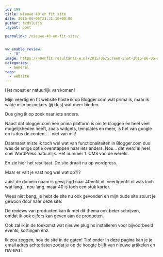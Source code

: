 ```yaml
---
id: 199
title: Nieuwe 40 en fit site
date: 2015-06-06T21:31:10+00:00
author: tvdsluijs
layout: post

permalink: /nieuwe-40-en-fit-site/


vw_enable_review:
  - "0"
image: https://40enfit.resultants-e.nl/2015/06/Screen-Shot-2015-06-06-at-22.21.48.png
categories:
  - General
tags:
  - website
---
```

Het moest er natuurlijk van komen!

Mijn veertig en fit website hoste ik op Blogger.com wat prima is, maar ik wilde mijn bezoekers (jij dus) wat meer bieden.

Dus ging ik op zoek naar iets anders.<!--more-->

Naast dat blogger.com een prima platform is om te bloggen en heel veel mogelijkheden heeft, zoals widgets, templates en meer, is het van google en is dus de content&#8230;. niet van mij!

Daarnaast miste ik toch wel wat van functionaliteiten in Blogger.com dus was de enige optie overstappen naar iets anders. Nou&#8230; dat werd al heel snel WordPress natuurlijk. Het nummer 1  CMS van de wereld.

En zie hier het resultaat. De site draait nu op wordpress.

Maar er valt je vast nog wel wat op?!?

Juist de domein naam is gewijzigd naar 40enfit.nl. veertigenfit.nl was toch wat lang&#8230; nou lang, maar 40 is toch een stuk korter.

Wees niet bang, je hebt de site nu ook gevonden en mijn oude site stuurt je gewoon door naar deze site.

De reviews van producten kan ik met dit thema ook beter schrijven, omdat ik ook cijfers kan geven aan de producten.

Ook zal ik in de toekomst wat nieuwe plugins installeren voor bijvoorbeeld events, kortingen enz.

Ik zou zeggen, hou de site in de gaten! Tip! onder in deze pagina kan je je email adres achterlaten zodat je op de hoogte blijft van nieuwe artikelen en reviews!